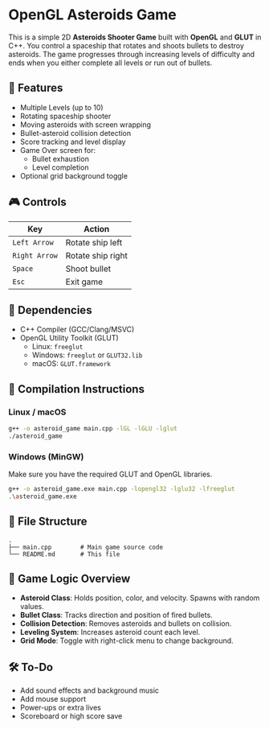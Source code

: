 # OpenGL Asteroids Game

This is a simple 2D **Asteroids Shooter Game** built with **OpenGL** and **GLUT** in C++. You control a spaceship that rotates and shoots bullets to destroy asteroids. The game progresses through increasing levels of difficulty and ends when you either complete all levels or run out of bullets.

## 🚀 Features

- Multiple Levels (up to 10)
- Rotating spaceship shooter
- Moving asteroids with screen wrapping
- Bullet-asteroid collision detection
- Score tracking and level display
- Game Over screen for:
  - Bullet exhaustion
  - Level completion
- Optional grid background toggle

## 🎮 Controls

| Key          | Action                        |
|--------------|-------------------------------|
| `Left Arrow` | Rotate ship left              |
| `Right Arrow`| Rotate ship right             |
| `Space`      | Shoot bullet                  |
| `Esc`        | Exit game                     |

## 🧱 Dependencies

- C++ Compiler (GCC/Clang/MSVC)
- OpenGL Utility Toolkit (GLUT)
  - Linux: `freeglut`
  - Windows: `freeglut` or `GLUT32.lib`
  - macOS: `GLUT.framework`

## 🔧 Compilation Instructions

### Linux / macOS

```bash
g++ -o asteroid_game main.cpp -lGL -lGLU -lglut
./asteroid_game
```

### Windows (MinGW)

Make sure you have the required GLUT and OpenGL libraries.

```bash
g++ -o asteroid_game.exe main.cpp -lopengl32 -lglu32 -lfreeglut
.\asteroid_game.exe
```

## 📁 File Structure

```
.
├── main.cpp        # Main game source code
└── README.md       # This file
```

## 🧠 Game Logic Overview

- **Asteroid Class**: Holds position, color, and velocity. Spawns with random values.
- **Bullet Class**: Tracks direction and position of fired bullets.
- **Collision Detection**: Removes asteroids and bullets on collision.
- **Leveling System**: Increases asteroid count each level.
- **Grid Mode**: Toggle with right-click menu to change background.

## 🛠️ To-Do

- Add sound effects and background music
- Add mouse support
- Power-ups or extra lives
- Scoreboard or high score save

